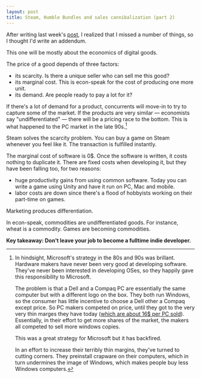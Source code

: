 ```yaml
---
layout: post
title: Steam, Humble Bundles and sales cannibalization (part 2)
---
```

After writing last week's [post](http://khamidou.com/steam-bundles-and-sales-cannibalization.html), I realized that I missed a number of things, so I thought I'd write an addendum.

This one will be mostly about the economics of digital goods.

<!-- more -->
The price of a good depends of three factors: 

- its scarcity. Is there a unique seller who can sell me this good?
- its marginal cost. This is econ-speak for the cost of producing one more unit.
- its demand. Are people ready to pay a lot for it?

If there's a lot of demand for a product, concurrents will move-in to try to capture some of the market. If the products are very similar &mdash; economists say "undifferentiated" &mdash; there will be a pricing race to the bottom. This is what happened to the PC market in the late 90s.[^pcmarket] 

Steam solves the scarcity problem. You can buy a game on Steam whenever you feel like it. The transaction is fulfilled instantly.

The marginal cost of software is 0$. Once the software is written, it costs nothing to duplicate it. There are fixed costs when developing it, but they have been falling too, for two reasons:

- huge productivity gains from using common software. Today you can write a game using Unity and have it run on PC, Mac and mobile.
- labor costs are down since there's a flood of hobbyists working on their part-time on games.

Marketing produces differentiation. 

In econ-speak, commodities are undifferentiated goods. For instance, wheat is a commodity. 
Games are becoming commodities.

**Key takeaway: Don't leave your job to become a fulltime indie developer.**

[^pcmarket]: 
    In hindsight, Microsoft's strategy in the 80s and 90s was brillant. 
    Hardware makers have never been very good at developing software. They've never been interested in developing OSes, so they happily gave this responsibility to Microsoft.

    The problem is that a Dell and a Compaq PC are essentially the same computer but with a different logo on the box. They both run Windows, so the consumer has little incentive to choose a Dell other a Compaq except price. So PC makers competed on price, until they got to the very very thin marges they have today ([which are about 16$ per PC sold](http://www.theguardian.com/technology/2014/jan/09/pc-value-trap-windows-chrome-hp-dell-lenovo-asus-acer)).
    Essentially, in their effort to get more shares of the market, the makers all competed to sell more windows copies. 

    This was a great strategy for Microsoft but it has backfired. 
    
    In an effort to increase their terribly thin margins, they've turned to cutting corners. They preinstall crapware on their computers, which in turn undermines the image of Windows, which makes people buy less Windows computers. 
